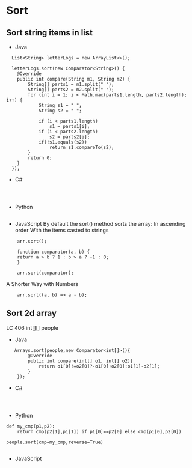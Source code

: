 # Sort
## Sort string items in list
- Java
```
  List<String> letterLogs = new ArrayList<>();

  letterLogs.sort(new Comparator<String>() {
    @Override
    public int compare(String m1, String m2) {
        String[] parts1 = m1.split(" ");
        String[] parts2 = m2.split(" ");
        for (int i = 1; i < Math.max(parts1.length, parts2.length); i++) {
            String s1 = " ";
            String s2 = " ";

            if (i < parts1.length)
                s1 = parts1[i];
            if (i < parts2.length)
                s2 = parts2[i];
            if(!s1.equals(s2))
                return s1.compareTo(s2);
        }
        return 0;
    }
  });
```
- C#
```

       
```

- Python
```
```

- JavaScript
By default the sort() method sorts the array: In ascending order With the items casted to strings
```
    arr.sort();
```

```
    function comparator(a, b) {
    return a > b ? 1 : b > a ? -1 : 0;
    }

    arr.sort(comparator);
```
A Shorter Way with Numbers
```
    arr.sort((a, b) => a - b);
```

## Sort 2d array
LC 406
int[][] people
- Java
```
   Arrays.sort(people,new Comparator<int[]>(){
        @Override
        public int compare(int[] o1, int[] o2){
            return o1[0]!=o2[0]?-o1[0]+o2[0]:o1[1]-o2[1];
        }
    });
```
- C#
```

       
```

- Python
```
def my_cmp(p1,p2):
    return cmp(p2[1],p1[1]) if p1[0]==p2[0] else cmp(p1[0],p2[0])

people.sort(cmp=my_cmp,reverse=True)
       
```

- JavaScript
